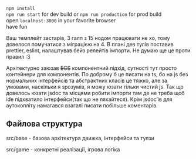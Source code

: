 `npm install` <br>
`npm run start` for dev build or `npm run production` for prod build <br>
open `localhost:3000` in your favorite browser <br>
have fun

Ваш темплейт застарів, 3 галп з 15 нодом працювати не хо, тому
довелося помучатися з міграцією на 4.
В плані дев тулів поставив prettier, eslint, налаштував бейз релейтів імпорти.
Не думаю ще це проти правил :3

Архітектурно заюзав ~~ECS~~ компонентний підхід,
сутності тут просто контейнери для компонентів. По доброму б
це писати на ts, бо на js без нормальних інтерфейсів та абстрактних
класів це тяжко, але за умовами, наскільки я зрозумів, я можу юзати
тільки чистий js. Так що довелось юзати jsdoc та місцями робити імпорти
там де не треба щоб ide підхватило інтерфейси(так що не лякайтеся).
Крім jsdocʼів для аутокопліту намагався взагалі писати побільше коментарів.

## Файлова структура

src/base - базова архітектура движка, інтерфейси та тулзи

src/game - конкретні реалізації, ігрова логіка
